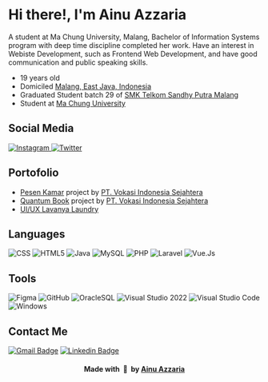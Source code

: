# Hi there!, I'm Ainu Azzaria 

A student at Ma Chung University, Malang, Bachelor of Information Systems program with deep time discipline completed her work. Have an interest in Webiste Development, such as Frontend Web Development, and have good communication and public speaking skills.

- 19 years old
- Domiciled [Malang, East Java, Indonesia](https://goo.gl/maps/h3RJSPyYnfh77Lgm7)
- Graduated Student batch 29 of [SMK Telkom Sandhy Putra Malang](https://www.smktelkom-mlg.sch.id)
- Student at [Ma Chung University](https://machung.ac.id/)
  
## Social Media 
<div align="left">
    <a href="https://instagram.com/aiinuuazzaria">
    <img
      src="https://img.shields.io/badge/aiinuuazzariaa-E4405F?style=flat-square&logo=instagram&logoColor=ffffff"
      alt="Instagram"
    />
  </a>
  </a>
  <a href="https://twitter.com/chocoocandyyz">
    <img
      src="https://img.shields.io/badge/chocoocandyyz-1DA1F2?style=flat-square&logo=twitter&logoColor=ffffff"
      alt="Twitter"
    />
  </a>
</div>

## Portofolio
- [Pesen Kamar](https://www.pesenkamar.com/) project by [PT. Vokasi Indonesia Sejahtera](https://vokanesia.id/)
- [Quantum Book](https://www.quantumbook.id/) project by [PT. Vokasi Indonesia Sejahtera](https://vokanesia.id/)
- [UI/UX Lavanya Laundry](https://www.figma.com/file/ElzD0is31Wd5eqy4tm87dP/UAS-UI%2FUX-Laundry?type=design&node-id=197%3A2&mode=design&t=ZG3290sL5G7pW2Vo-1)

## Languages
![CSS](https://img.shields.io/badge/CSS-239120?&style=flat-square&logo=css3&logoColor=ffffff)
![HTML5](https://img.shields.io/badge/HTML5-E34F26?style=flat-square&logo=html5&logoColor=ffffff)
![Java](https://img.shields.io/badge/Java-ED8B00?style=flat-square&logo=openjdk&logoColor=ffffff)
![MySQL](https://img.shields.io/badge/MySQL-005C84?style=flat-square&logo=mysql&logoColor=ffffff)
![PHP](https://img.shields.io/badge/PHP-777BB4?style=flat-square&logo=php&logoColor=white)
![Laravel](https://img.shields.io/badge/Laravel-FF2D20?style=flat-square&logo=laravel&logoColor=ffffff)
![Vue.Js](https://img.shields.io/badge/Vue.js-35495E?style=flat-square&logo=vue.js&logoColor=4FC08D)

## Tools
![Figma](https://img.shields.io/badge/Figma-F24E1E?style=flat-square&logo=figma&logoColor=ffffff)
![GitHub](https://img.shields.io/badge/-GitHub-181717?style=flat-square&logo=github)
![OracleSQL](https://img.shields.io/badge/Oracle-F80000?style=flat-square&logo=oracle&logoColor=000000)
![Visual Studio 2022](https://img.shields.io/badge/Visual_Studio-5C2D91?style=flat-square&logo=visual%20studio&logoColor=ffffff)
![Visual Studio Code](http://img.shields.io/badge/-VS%20Code-007ACC?style=flat-square&logo=visual-studio-code&logoColor=ffffff)
![Windows](http://img.shields.io/badge/-Windows-0078D6?style=flat-square&logo=windows&logoColor=ffffff)

## Contact Me
[![Gmail Badge](https://img.shields.io/badge/ainu.azzaria@gmail.com-D14836?style=flat-square&logo=gmail&logoColor=white&link=mailto:ainu.azzaria@gmail.com)](mailto:ainu.azzaria@gmail.com)
[![Linkedin Badge](https://img.shields.io/badge/aiinuuazzariaa-0077B5?style=flat-squar&logo=linkedin&logoColor=white&link=https://www.linkedin.com/in/aiinuuazzariaa)](https://www.linkedin.com/in/aiinuuazzariaa)

<div align="center">
    <h4 align="center">Made with &nbsp;🩷&nbsp; by <a href="https://instagram.com/aiinuuazzariaa">Ainu Azzaria</a></h4>
</div>
